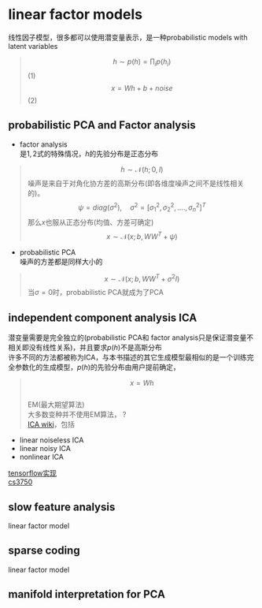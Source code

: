 # linear factor models
线性因子模型，很多都可以使用潜变量表示，是一种probabilistic models with latent variables
> $$h \sim p(h)=\prod_i p(h_i)$$(1)
> $$x=Wh+b+noise$$(2)
## probabilistic PCA and Factor analysis
- factor analysis  
是$1,2$式的特殊情况，$h$的先验分布是正态分布
> $$h\sim \mathcal{N}(h;0,I)$$
噪声是来自于对角化协方差的高斯分布(即各维度噪声之间不是线性相关的)。  
> $$\psi=diag(\sigma^2),\quad \sigma^2=[\sigma_1^2,\sigma_2^2,....,\sigma_n^2]^T$$
那么$x$也服从正态分布(均值、方差可确定)
> $$x\sim \mathcal{N}(x;b,WW^T+\psi)$$
- probabilistic PCA  
噪声的方差都是同样大小的
> $$x\sim \mathcal{N}(x;b,WW^T+\sigma^2I)$$
当$\sigma=0$时，probabilistic PCA就成为了PCA

## independent component analysis ICA
潜变量需要是完全独立的(probabilistic PCA和 factor analysis只是保证潜变量不相关即没有线性关系)，并且要求$p(h)$不是高斯分布  
许多不同的方法都被称为ICA，与本书描述的其它生成模型最相似的是一个训练完全参数化的生成模型，$p(h)$的先验分布由用户提前确定，
> $$x=Wh$$  
EM(最大期望算法)   
大多数变种并不使用EM算法，  ?   
[ICA wiki](https://en.wikipedia.org/wiki/Independent_component_analysis)，包括
- linear noiseless ICA
- linear noisy ICA
- nonlinear ICA  

[tensorflow实现](http://edwardlib.org/tutorials/probabilistic-pca)  
[cs3750](https://people.cs.pitt.edu/~milos/courses/cs3750-Fall2007/#Lectures)

## slow feature analysis
linear factor model

## sparse coding
linear factor model

## manifold interpretation for PCA
